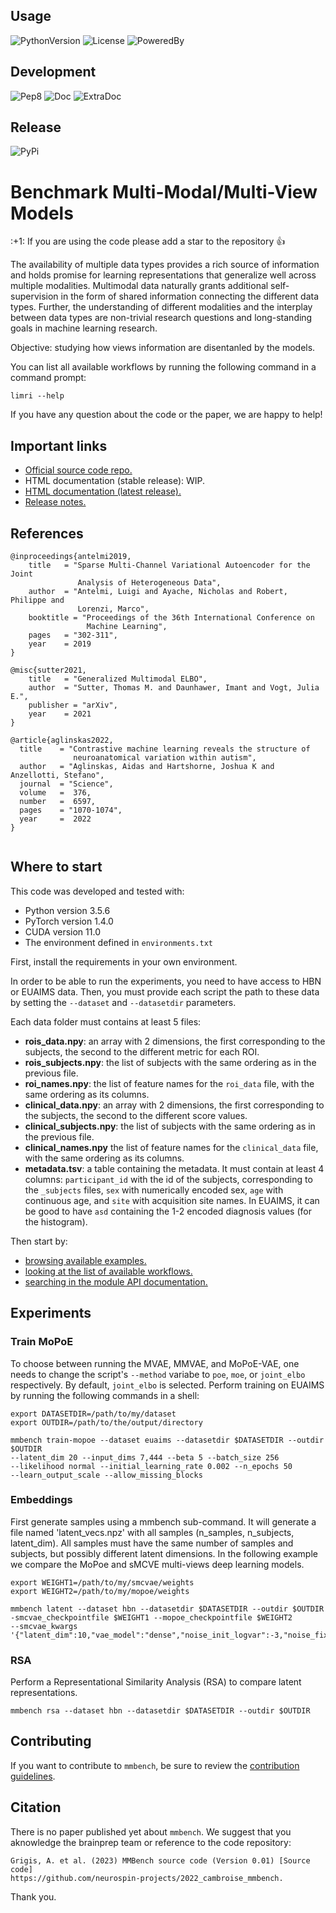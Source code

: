 ## Usage

![PythonVersion](https://img.shields.io/badge/python-3.6%20%7C%203.7%20%7C%203.8%20%7C%203.9-blue)
![License](https://img.shields.io/badge/License-CeCILLB-blue.svg)
![PoweredBy](https://img.shields.io/badge/Powered%20by-CEA%2FNeuroSpin-blue.svg)

## Development

![Pep8](https://github.com/neurospin-projects/2022_cambroise_mmbench/actions/workflows/pep8.yml/badge.svg)
![Doc](https://github.com/neurospin-projects/2022_cambroise_mmbench/actions/workflows/documentation.yml/badge.svg)
![ExtraDoc](https://readthedocs.org/projects/mmbench/badge/?version=latest)

## Release

![PyPi](https://badge.fury.io/py/mmbench.svg)


# Benchmark Multi-Modal/Multi-View Models 

\:+1: If you are using the code please add a star to the repository :+1:

The availability of multiple data types provides a rich source of information
and holds promise for learning representations that generalize well across
multiple modalities. Multimodal data naturally grants additional
self-supervision in the form of shared information connecting the
different data types. Further, the understanding of different modalities and
the interplay between data types are non-trivial research questions and
long-standing goals in machine learning research.

Objective: studying how views information are disentanled by the models.

You can list all available workflows by running the following command in a
command prompt:

```
limri --help
```

If you have any question about the code or the paper, we are happy to help!

## Important links

* [Official source code repo.](https://github.com/neurospin-projects/2022_cambroise_mmbench)
* HTML documentation (stable release): WIP.
* [HTML documentation (latest release).](https://readthedocs.org/projects/mmbench)
* [Release notes.](https://github.com/neurospin-projects/2022_cambroise_mmbench/blob/master/CHANGELOG.rst)

## References

```
@inproceedings{antelmi2019,
    title   = "Sparse Multi-Channel Variational Autoencoder for the Joint
               Analysis of Heterogeneous Data", 
    author  = "Antelmi, Luigi and Ayache, Nicholas and Robert, Philippe and
               Lorenzi, Marco",
    booktitle = "Proceedings of the 36th International Conference on 
                 Machine Learning",
    pages   = "302-311",
    year    = 2019
}

@misc{sutter2021,
    title   = "Generalized Multimodal ELBO",
    author  = "Sutter, Thomas M. and Daunhawer, Imant and Vogt, Julia E.",
    publisher = "arXiv",
    year    = 2021
}

@article{aglinskas2022,
  title    = "Contrastive machine learning reveals the structure of
              neuroanatomical variation within autism",
  author   = "Aglinskas, Aidas and Hartshorne, Joshua K and Anzellotti, Stefano",
  journal  = "Science",
  volume   =  376,
  number   =  6597,
  pages    = "1070-1074",
  year     =  2022
}
  
```

## Where to start

This code was developed and tested with:
- Python version 3.5.6
- PyTorch version 1.4.0
- CUDA version 11.0
- The environment defined in `environments.txt`

First, install the requirements in your own environment. 

In order to be able to run the experiments, you need to have access to HBN or
EUAIMS data. Then, you must provide each script the path to these data 
by setting the `--dataset` and `--datasetdir` parameters.

Each data folder must contains at least 5 files:
- **rois_data.npy**: an array with 2 dimensions, the first corresponding to
  the subjects, the second to the different metric for each ROI.
- **rois_subjects.npy**: the list of subjects with the same ordering as
  in the previous file.
- **roi_names.npy**: the list of feature names for the `roi_data` file, with
  the same ordering as its columns.
- **clinical_data.npy**: an array with 2 dimensions, the first corresponding
  to the subjects, the second to the different score values.
- **clinical_subjects.npy**: the list of subjects with the same ordering as
  in the previous file.
- **clinical_names.npy** the list of feature names for the `clinical_data`
  file, with the same ordering as its columns.
- **metadata.tsv**: a table containing the metadata. It must contain at least
  4 columns: `participant_id` with the id of the subjects, corresponding
  to the `_subjects` files, `sex` with numerically encoded sex, `age` with
  continuous age, and `site` with acquisition site names. In EUAIMS, it can
  be good to have `asd` containing the 1-2 encoded diagnosis values (for the
  histogram).

Then start by:

* [browsing available examples.](https://mmbench.readthedocs.io/en/latest/auto_gallery/index.html)
* [looking at the list of available workflows.](https://mmbench.readthedocs.io/en/latest/generated/mmbench.workflow.html)
* [searching in the module API documentation.](https://mmbench.readthedocs.io/en/latest/generated/documentation.html)

## Experiments

### Train MoPoE

To choose between running the MVAE, MMVAE, and MoPoE-VAE, one needs to
change the script's `--method` variabe to `poe`, `moe`, or `joint_elbo`
respectively. By default, `joint_elbo` is selected.
Perform training on EUAIMS by running the following commands in a shell:

```
export DATASETDIR=/path/to/my/dataset
export OUTDIR=/path/to/the/output/directory

mmbench train-mopoe --dataset euaims --datasetdir $DATASETDIR --outdir $OUTDIR
--latent_dim 20 --input_dims 7,444 --beta 5 --batch_size 256
--likelihood normal --initial_learning_rate 0.002 --n_epochs 50
--learn_output_scale --allow_missing_blocks
```

### Embeddings

First generate samples using a mmbench sub-command. It will generate a file
named 'latent_vecs.npz' with all samples (n_samples, n_subjects, latent_dim).
All samples must have the same number of samples and subjects, but possibly
different latent dimensions.
In the following example we compare the MoPoe and sMCVE multi-views deep
learning models.

```
export WEIGHT1=/path/to/my/smcvae/weights
export WEIGHT2=/path/to/my/mopoe/weights

mmbench latent --dataset hbn --datasetdir $DATASETDIR --outdir $OUTDIR 
-smcvae_checkpointfile $WEIGHT1 --mopoe_checkpointfile $WEIGHT2
--smcvae_kwargs '{"latent_dim":10,"vae_model":"dense","noise_init_logvar":-3,"noise_fixed":False}'
```

### RSA

Perform a Representational Similarity Analysis (RSA) to compare latent
representations.

```
mmbench rsa --dataset hbn --datasetdir $DATASETDIR --outdir $OUTDIR
```

## Contributing

If you want to contribute to `mmbench`, be sure to review the [contribution guidelines](./CONTRIBUTING.rst).

## Citation

There is no paper published yet about `mmbench`.
We suggest that you aknowledge the brainprep team or reference to the code
repository:

```
Grigis, A. et al. (2023) MMBench source code (Version 0.01) [Source code]
https://github.com/neurospin-projects/2022_cambroise_mmbench.
```

Thank you.
